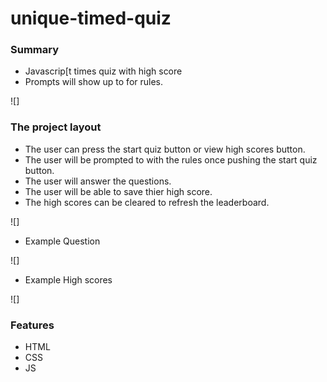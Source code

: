 # unique-timed-quiz

### Summary
* Javascrip[t times quiz with high score
* Prompts will show up to for rules.

![]

### The project layout
* The user can press the start quiz button or view high scores button.
* The user will be prompted to with the rules once pushing the start quiz button.
* The user will answer the questions.
* The user will be able to save thier high score.
* The high scores can be cleared to refresh the leaderboard.


![]

* Example Question

![]

* Example High scores

![]

### Features
* HTML
* CSS
* JS
